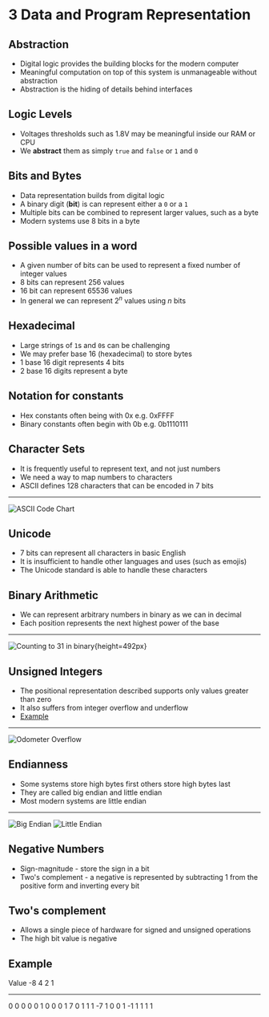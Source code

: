 3 Data and Program Representation
=================================

Abstraction
-----------

- Digital logic provides the building blocks for the modern computer
- Meaningful computation on top of this system is unmanageable without abstraction
- Abstraction is the hiding of details behind interfaces

Logic Levels
------------

- Voltages thresholds such as 1.8V may be meaningful inside our RAM or CPU
- We **abstract** them as simply `true` and `false` or `1` and `0`

Bits and Bytes
--------------

- Data representation builds from digital logic
- A binary digit (**bit**) is can represent either a `0` or a `1`
- Multiple bits can be combined to represent larger values, such as a byte
- Modern systems use 8 bits in a byte

Possible values in a word
-------------------------

- A given number of bits can be used to represent a fixed number of integer values
- 8 bits can represent 256 values
- 16 bit can represent 65536 values
- In general we can represent $2^n$ values using $n$ bits

Hexadecimal
-----------

- Large strings of `1`s and `0`s can be challenging
- We may prefer base 16 (hexadecimal) to store bytes
- 1 base 16 digit represents 4 bits
- 2 base 16 digits represent a byte

Notation for constants
----------------------

- Hex constants often being with 0x e.g. 0xFFFF
- Binary constants often begin with 0b e.g. 0b1110111

Character Sets
--------------

- It is frequently useful to represent text, and not just numbers
- We need a way to map numbers to characters
- ASCII defines 128 characters that can be encoded in 7 bits

---

![ASCII Code Chart](https://upload.wikimedia.org/wikipedia/commons/4/4f/ASCII_Code_Chart.svg)

Unicode
-------

- 7 bits can represent all characters in basic English
- It is insufficient to handle other languages and uses (such as emojis)
- The Unicode standard is able to handle these characters


Binary Arithmetic
-----------------

- We can represent arbitrary numbers in binary as we can in decimal
- Each position represents the next highest power of the base

---

![Counting to 31 in binary](https://upload.wikimedia.org/wikipedia/commons/7/75/Binary_counter.gif){height=492px}

Unsigned Integers
-----------------

- The positional representation described supports only values greater than zero
- It also suffers from integer overflow and underflow
- [Example](https://repl.it/@jncraton/UnevenCraftyParallelport)

---

![Odometer Overflow](https://upload.wikimedia.org/wikipedia/commons/5/53/Odometer_rollover.jpg)

Endianness
---------

- Some systems store high bytes first others store high bytes last
- They are called big endian and little endian
- Most modern systems are little endian

---

![Big Endian](https://upload.wikimedia.org/wikipedia/commons/5/54/Big-Endian.svg)
![Little Endian](https://upload.wikimedia.org/wikipedia/commons/e/ed/Little-Endian.svg)

Negative Numbers
----------------

- Sign-magnitude - store the sign in a bit
- Two's complement - a negative is represented by subtracting 1 from the positive form and inverting every bit

Two's complement
----------------

- Allows a single piece of hardware for signed and unsigned operations
- The high bit value is negative

Example
-------

Value -8  4   2   1
----- --- --- --- ---
0     0   0   0   0
1     0   0   0   1
7     0   1   1   1
-7    1   0   0   1
-1    1   1   1   1
